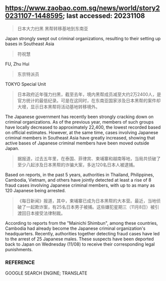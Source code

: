 ## https://www.zaobao.com.sg/news/world/story20231107-1448595; last accessed: 20231108

> 日本大力扫黑 黑帮转移基地到东南亚

Japan strongly swept out criminal organizations, resulting to their setting up bases in Southeast Asia 

> 符祝慧

FU, Zhu Hui

> 东京特派员

TOKYO Special Unit

> 日本政府近年强力扫黑，截至去年，境内黑帮成员减至大约2万2400人，是官方统计的最低纪录。可是在这同时，在东南亚国家涉及日本黑帮的案件却大增，显示日本黑帮将活动基地转移境外。

The Japanese government has recently been strongly cracking down on criminal organizations. As of the previous year, members of such groups have locally decreased to approximately 22,400, the lowest recorded based on official estimates. However, at the same time, cases involving Japanese criminal members in Southeast Asia have greatly increased, showing that active bases of Japanese criminal members have been moved outside Japan. 

> 据报道，过去五年里，在泰国、菲律宾、柬埔寨和越南等地，当局共侦破了至少八起涉及日本黑帮的诈骗大案，多达120名日本人被逮捕。

Based on reports, in the past 5 years, 
authorities in Thailand, Philippines, Cambodia, Vietnam, and others have jointly detected at least a rise of 8 fraud cases involving Japanese criminal members, with up to as many as 120 Japanese being arrested.

> 《每日新闻》报道，其中，柬埔寨已成为日本黑帮的大本营。最近，当地侦破了一起欺诈案，有25名日本男子被捕。这些嫌犯星期三（11月8日）被引渡回日本接受法律制裁。


According to reports from the "Mainichi Shimbun", among these countries, Cambodia had already become the Japanese criminal organization's headquarters. Recently, authorities together detecting fraud cases have led to the arrest of 25 Japanese males. These suspects have been deported back to Japan on Wednesday (11/08) to receive their corresponding legal punishments.


### REFERENCE

GOOGLE SEARCH ENGINE; TRANSLATE
